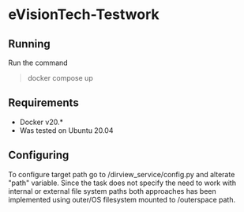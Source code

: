 # eVisionTech-Testwork

## Running

Run the command
> docker compose up

## Requirements

- Docker v20.*
- Was tested on Ubuntu 20.04

## Configuring

To configure target path go to /dirview_service/config.py and alterate "path" variable.
Since the task does not specify the need to work with internal or external file system paths both approaches has been implemented using outer/OS filesystem mounted to /outerspace path. 